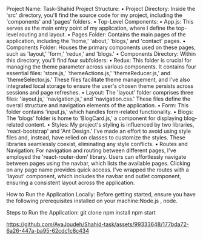 Project Name: Task-Shahid
Project Structure:
•	Project Directory: Inside the 'src' directory, you'll find the source code for my project, including the 'components' and 'pages' folders.
•	Top-Level Components:
•	App.js: This serves as the main entry point of my application, where I define the top-level routing and layout.
•	Pages Folder: Contains the main pages of the application, including the 'home,' 'about,' 'blogs,' and 'contact' pages.
•	Components Folder: Houses the primary components used on these pages, such as 'layout,' 'form,' 'redux,' and 'blogs.'
•	Components Directory: Within this directory, you'll find four subfolders:
•	Redux: This folder is crucial for managing the theme parameter across various components. It contains four essential files: 'store.js,' 'themeActions.js,' 'themeReducer.js,' and 'themeSelector.js.' These files facilitate theme management, and I've also integrated local storage to ensure the user's chosen theme persists across sessions and page refreshes.
•	Layout: The 'layout' folder comprises three files: 'layout.js,' 'navigation.js,' and 'navigation.css.' These files define the overall structure and navigation elements of the application.
•	Form: This folder contains 'input.js,' which handles form-related functionality.
•	Blogs: The 'blogs' folder is home to 'BlogCard.js,' a component for displaying blog-related content.
•	Styles: My project's styling is influenced by two libraries, 'react-bootstrap' and 'Ant Design.' I've made an effort to avoid using style files and, instead, have relied on classes to customize the styles. These libraries seamlessly coexist, eliminating any style conflicts.
•	Routes and Navigation: For navigation and routing between different pages, I've employed the 'react-router-dom' library. Users can effortlessly navigate between pages using the navbar, which lists the available pages. Clicking on any page name provides quick access. I've wrapped the routes with a 'layout' component, which includes the navbar and outlet component, ensuring a consistent layout across the application.



How to Run the Application Locally:
Before getting started, ensure you have the following prerequisites installed on your machine:Node.js , node.

Steps to Run the Application:
git clone <repo-url>
npm install 
npm start


https://github.com/AyaJoudeh/Shahid-task/assets/99333648/177bda72-6a26-447a-ba95-62cdc1c8c434

